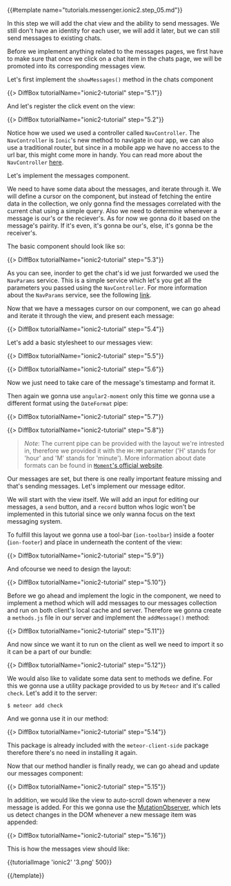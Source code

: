 {{#template name="tutorials.messenger.ionic2.step_05.md"}}

In this step we will add the chat view and the ability to send messages. We still don't have an identity for each user, we will add it later, but we can still send messages to existing chats.

Before we implement anything related to the messages pages, we first have to make sure that once we click on a chat item in the chats page, we will be promoted into its corresponding messages view.

Let's first implement the `showMessages()` method in the chats component

{{> DiffBox tutorialName="ionic2-tutorial" step="5.1"}}

And let's register the click event on the view:

{{> DiffBox tutorialName="ionic2-tutorial" step="5.2"}}

Notice how we used we used a controller called `NavController`. The `NavController` is `Ionic`'s new method to navigate in our app, we can also use a traditional router, but since in a mobile app we have no access to the url bar, this might come more in handy. You can read more about the `NavController` [here](ionicframework.com/docs/v2/api/components/nav/NavController/).

Let's implement the messages component.

We need to have some data about the messages, and iterate through it. We will define a cursor on the component, but instead of fetching the entire data in the collection, we only gonna find the messages correlated with the current chat using a simple query. Also we need to determine whenever a message is our's or the reciever's. As for now we gonna do it based on the message's pairity. If it's even, it's gonna be our's, else, it's gonna be the receiver's.

The basic component should look like so:

{{> DiffBox tutorialName="ionic2-tutorial" step="5.3"}}

As you can see, inorder to get the chat's id we just forwarded we used the `NavParams` service. This is a simple service which let's you get all the parameters you passed using the `NavController`. For more information about the `NavParams` service, see the following [link](ionicframework.com/docs/v2/api/components/nav/NavParams/).

Now that we have a messages cursor on our component, we can go ahead and iterate it through the view, and present each message:

{{> DiffBox tutorialName="ionic2-tutorial" step="5.4"}}

Let's add a basic stylesheet to our messages view:

{{> DiffBox tutorialName="ionic2-tutorial" step="5.5"}}

{{> DiffBox tutorialName="ionic2-tutorial" step="5.6"}}

Now we just need to take care of the message's timestamp and format it.

Then again we gonna use `angular2-moment` only this time we gonna use a different format using the `DateFormat` pipe:

{{> DiffBox tutorialName="ionic2-tutorial" step="5.7"}}

{{> DiffBox tutorialName="ionic2-tutorial" step="5.8"}}

> *Note*: The current pipe can be provided with the layout we're intrested in, therefore we provided it with the `HH:MM` parameter ('H' stands for 'hour' and 'M' stands for 'minute'). More information about date formats can be found in [`Moment`'s official website](momentjs.com/).

Our messages are set, but there is one really important feature missing and that's sending messages. Let's implement our message editor.

We will start with the view itself. We will add an input for editing our messages, a `send` button, and a `record` button whos logic won't be implemented in this tutorial since we only wanna focus on the text messaging system.

To fulfill this layout we gonna use a tool-bar (`ion-toolbar`) inside a footer (`ion-footer`) and place in underneath the content of the view:

{{> DiffBox tutorialName="ionic2-tutorial" step="5.9"}}

And ofcourse we need to design the layout:

{{> DiffBox tutorialName="ionic2-tutorial" step="5.10"}}

Before we go ahead and implement the logic in the component, we need to implement a method which will add messages to our messages collection and run on both client's local cache and server. Therefore we gonna create a `methods.js` file in our server and implement the `addMessage()` method:

{{> DiffBox tutorialName="ionic2-tutorial" step="5.11"}}

And now since we want it to run on the client as well we need to import it so it can be a part of our bundle:

{{> DiffBox tutorialName="ionic2-tutorial" step="5.12"}}

We would also like to validate some data sent to methods we define. For this we gonna use a utility package provided to us by `Meteor` and it's called `check`. Let's add it to the server:

    $ meteor add check

And we gonna use it in our method:

{{> DiffBox tutorialName="ionic2-tutorial" step="5.14"}}

This package is already included with the `meteor-client-side` package therefore there's no need in installing it again.

Now that our method handler is finally ready, we can go ahead and update our messages component:

{{> DiffBox tutorialName="ionic2-tutorial" step="5.15"}}

In addition, we would like the view to auto-scroll down whenever a new message is added. For this we gonna use the [MutationObserver](developer.mozilla.org/en/docs/Web/API/MutationObserver), which lets us detect changes in the DOM whenever a new message item was appended:

{{> DiffBox tutorialName="ionic2-tutorial" step="5.16"}}

This is how the messages view should like:

{{tutorialImage 'ionic2' '3.png' 500}}

{{/template}}
